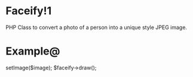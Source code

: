 Faceify!1
===========
PHP Class to convert a photo of a person into a unique style JPEG image.

Example@
========
<?php
require_once 'Facify.php';
$image = 'sample.jpg';
$faceify = new Facify();
$faceify->setImage($image);

$faceify->draw();
